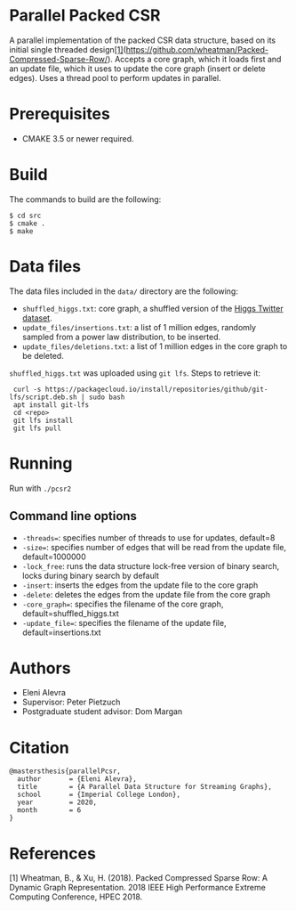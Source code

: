 # Parallel Packed CSR
A parallel implementation of the packed CSR data structure, based on its initial single threaded design[[1]](#1)(https://github.com/wheatman/Packed-Compressed-Sparse-Row/).
Accepts a core graph, which it loads first and an update file, which it uses to update the core graph (insert or delete edges).
Uses a thread pool to perform updates in parallel.

# Prerequisites
* CMAKE 3.5 or newer required.

# Build
The commands to build are the following:

```
$ cd src
$ cmake .
$ make
```

# Data files
The data files included in the `data/` directory are the following:

* `shuffled_higgs.txt`: core graph, a shuffled version of the [Higgs Twitter dataset](https://snap.stanford.edu/data/higgs-twitter.html).
* `update_files/insertions.txt`: a list of 1 million edges, randomly sampled from a power law distribution, to be inserted.
* `update_files/deletions.txt`: a list of 1 million edges in the core graph to be deleted.

`shuffled_higgs.txt` was uploaded using `git lfs`. Steps to retrieve it:

```
 curl -s https://packagecloud.io/install/repositories/github/git-lfs/script.deb.sh | sudo bash
 apt install git-lfs
 cd <repo>
 git lfs install
 git lfs pull
```

# Running
Run with `./pcsr2`

## Command line options
* `-threads=`: specifies number of threads to use for updates, default=8
* `-size=`: specifies number of edges that will be read from the update file, default=1000000
* `-lock_free`: runs the data structure lock-free version of binary search, locks during binary search by default
* `-insert`: inserts the edges from the update file to the core graph
* `-delete`: deletes the edges from the update file from the core graph
* `-core_graph=`: specifies the filename of the core graph, default=shuffled_higgs.txt
* `-update_file=`: specifies the filename of the update file, default=insertions.txt

# Authors
* Eleni Alevra
* Supervisor: Peter Pietzuch
* Postgraduate student advisor: Dom Margan

# Citation
```
@mastersthesis{parallelPcsr,
  author       = {Eleni Alevra}, 
  title        = {A Parallel Data Structure for Streaming Graphs},
  school       = {Imperial College London},
  year         = 2020,
  month        = 6
}
```
# References
<a id="1">[1]</a>
Wheatman, B., & Xu, H. (2018).
Packed Compressed Sparse Row: A Dynamic Graph
Representation. 
2018 IEEE High Performance Extreme Computing Conference, HPEC 2018.
